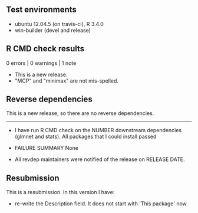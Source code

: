 ## Test environments
* ubuntu 12.04.5 (on travis-ci), R 3.4.0
* win-builder (devel and release)

## R CMD check results

0 errors | 0 warnings | 1 note

* This is a new release.
* "MCP" and "minimax" are not mis-spelled.

## Reverse dependencies

This is a new release, so there are no reverse dependencies.

---

* I have run R CMD check on the NUMBER downstream dependencies (glmnet and stats).
  All packages that I could install passed 
  
* FAILURE SUMMARY
  None

* All revdep maintainers were notified of the release on RELEASE DATE.

## Resubmission
This is a resubmission. In this version I have:

* re-write the Description field. It does not start with 'This package' now.
